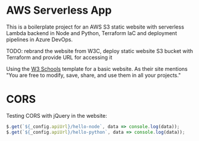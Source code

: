 # AWS Serverless App
This is a boilerplate project for an AWS S3 static website with serverless Lambda backend in Node and Python, Terraform IaC and deployment pipelines in Azure DevOps.

TODO: rebrand the website from W3C, deploy static website S3 bucket with Terraform and provide URL for accessing it

Using the [W3 Schools](https://www.w3schools.com/w3css/w3css_templates.asp) template for a basic website. As their site mentions "You are free to modify, save, share, and use them in all your projects."

# CORS

Testing CORS with jQuery in the website:
```javascript
$.get(`${_config.apiUrl}/hello-node`, data => console.log(data));
$.get(`${_config.apiUrl}/hello-python`, data => console.log(data));
```
